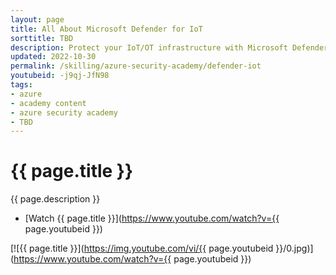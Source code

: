 ```yaml
---
layout: page
title: All About Microsoft Defender for IoT
sorttitle: TBD
description: Protect your IoT/OT infrastructure with Microsoft Defender for IoT. Come learn about Defender for IoT's agentless network detection and response (NDR) that is rapidly deployed and interoperable with Microsoft 365 Defender, Microsoft Sentinel, and external security operations center (SOC) tools. Explore differences between IT & OT security and upskill with a detailed demo. within Defender for IoT.
updated: 2022-10-30
permalink: /skilling/azure-security-academy/defender-iot
youtubeid: -j9qj-JfN98
tags: 
- azure
- academy content
- azure security academy
- TBD
---
```


# {{ page.title }}

{{ page.description }}

* [Watch {{ page.title }}](https://www.youtube.com/watch?v={{ page.youtubeid }})

[![{{ page.title }}](https://img.youtube.com/vi/{{ page.youtubeid }}/0.jpg)](https://www.youtube.com/watch?v={{ page.youtubeid }})